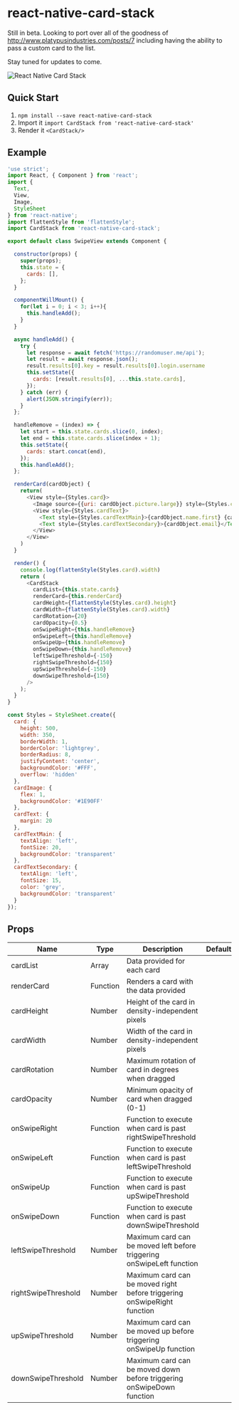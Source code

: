 # react-native-card-stack

Still in beta. Looking to port over all of the goodness of http://www.platypusindustries.com/posts/7 including having the ability to pass a custom card to the list.

Stay tuned for updates to come.

![React Native Card Stack](https://github.com/ridgeO/react-native-card-stack/blob/master/ScreenCaptures/SwipeCards.gif?raw=true)

## Quick Start
1. `npm install --save react-native-card-stack`
2. Import it `import CardStack from 'react-native-card-stack'`
3. Render it `<CardStack/>`

## Example
```javascript
'use strict';
import React, { Component } from 'react';
import {
  Text,
  View,
  Image,
  StyleSheet
} from 'react-native';
import flattenStyle from 'flattenStyle';
import CardStack from 'react-native-card-stack';

export default class SwipeView extends Component {

  constructor(props) {
    super(props);
    this.state = {
      cards: [],
    };
  }

  componentWillMount() {
    for(let i = 0; i < 3; i++){
      this.handleAdd();
    }
  }

  async handleAdd() {
    try {
      let response = await fetch('https://randomuser.me/api');
      let result = await response.json();
      result.results[0].key = result.results[0].login.username
      this.setState({
        cards: [result.results[0], ...this.state.cards],
      });
    } catch (err) {
      alert(JSON.stringify(err));
    }
  };

  handleRemove = (index) => {
    let start = this.state.cards.slice(0, index);
    let end = this.state.cards.slice(index + 1);
    this.setState({
      cards: start.concat(end),
    });
    this.handleAdd();
  };

  renderCard(cardObject) {
    return(
      <View style={Styles.card}>
        <Image source={{uri: cardObject.picture.large}} style={Styles.cardImage}/>
        <View style={Styles.cardText}>
          <Text style={Styles.cardTextMain}>{cardObject.name.first} {cardObject.name.last}</Text>
          <Text style={Styles.cardTextSecondary}>{cardObject.email}</Text>
        </View>
      </View>
    )
  }

  render() {
    console.log(flattenStyle(Styles.card).width)
    return (
      <CardStack
        cardList={this.state.cards}
        renderCard={this.renderCard}
        cardHeight={flattenStyle(Styles.card).height}
        cardWidth={flattenStyle(Styles.card).width}
        cardRotation={20}
        cardOpacity={0.5}
        onSwipeRight={this.handleRemove}
        onSwipeLeft={this.handleRemove}
        onSwipeUp={this.handleRemove}
        onSwipeDown={this.handleRemove}
        leftSwipeThreshold={-150}
        rightSwipeThreshold={150}
        upSwipeThreshold={-150}
        downSwipeThreshold={150}
      />
    );
  }
}

const Styles = StyleSheet.create({
  card: {
    height: 500,
    width: 350,
    borderWidth: 1,
    borderColor: 'lightgrey',
    borderRadius: 8,
    justifyContent: 'center',
    backgroundColor: '#FFF',
    overflow: 'hidden'
  },
  cardImage: {
    flex: 1,
    backgroundColor: '#1E90FF'
  },
  cardText: {
    margin: 20
  },
  cardTextMain: {
    textAlign: 'left',
    fontSize: 20,
    backgroundColor: 'transparent'
  },
  cardTextSecondary: {
    textAlign: 'left',
    fontSize: 15,
    color: 'grey',
    backgroundColor: 'transparent'
  }
});
```

## Props

| Name              | Type     | Description                                                 | Default      |
|-------------------|----------|-------------------------------------------------------------|--------------|
| cardList          | Array    | Data provided for each card                                 |              |
| renderCard        | Function | Renders a card with the data provided                       |              |
| cardHeight        | Number   | Height of the card in density-independent pixels            |              |
| cardWidth         | Number   | Width of the card in density-independent pixels             |              |
| cardRotation      | Number   | Maximum rotation of card in degrees when dragged            |              |
| cardOpacity       | Number   | Minimum opacity of card when dragged (0-1)                  |              |
| onSwipeRight      | Function | Function to execute when card is past rightSwipeThreshold   |              |
| onSwipeLeft       | Function | Function to execute when card is past leftSwipeThreshold    |              |
| onSwipeUp         | Function | Function to execute when card is past upSwipeThreshold      |              |
| onSwipeDown       | Function | Function to execute when card is past downSwipeThreshold    |              |
| leftSwipeThreshold | Number   | Maximum card can be moved left before triggering onSwipeLeft function |             |
| rightSwipeThreshold | Number  | Maximum card can be moved right before triggering onSwipeRight function |             |
| upSwipeThreshold  | Number   | Maximum card can be moved up before triggering onSwipeUp function |             |
| downSwipeThreshold | Number   | Maximum card can be moved down before triggering onSwipeDown function |             |
